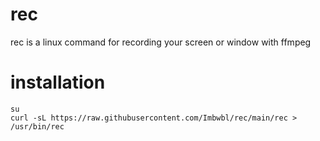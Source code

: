 # rec
rec is a linux command for recording your screen or window with ffmpeg
# installation
```
su
curl -sL https://raw.githubusercontent.com/Imbwbl/rec/main/rec > /usr/bin/rec
```
